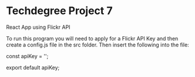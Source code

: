 # Techdegree Project 7

 React App using Flickr API
 
 To run this program you will need to apply for a Flickr API Key and then create a config.js file in the src folder. Then      insert the following into the file:
 
 
 const apiKey = '<Your API Key>';
 
 export default apiKey;
